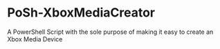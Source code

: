 # PoSh-XboxMediaCreator
A PowerShell Script with the sole purpose of making it easy to create an Xbox Media Device
